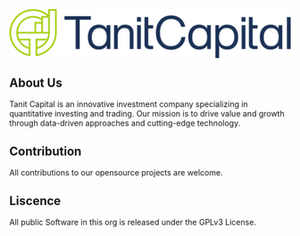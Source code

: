 <img src='https://github.com/tanit-capital/.github/blob/main/images/Asset%205-8-small.png'>


## About Us

Tanit Capital is an innovative investment company specializing in quantitative investing and trading. Our mission is to drive value and growth through data-driven approaches and cutting-edge technology.

## Contribution
All contributions to our opensource projects are welcome.

## Liscence
All public Software in this org is released under the GPLv3 License.
